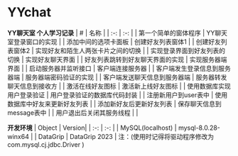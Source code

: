 # YYchat
**YY聊天室  个人学习记录**
| # | 名称 |
| :-: | :-: |
| 第一个简单的窗体程序 | YY聊天室登录窗口的实现 |
| 添加中间的选项卡面板 | 创建好友列表窗体1 |
| 创建好友列表窗体2 | 实现好友和陌生人两张卡片之间的切换 |
| 实现登录界面到好友列表的切换 | 实现好友聊天界面 |
| 好友列表跳转到好友聊天界面的实现 | 实现服务器端界面 |
| 启动服务器并监听接口 | 客户端连接服务器 |
| 客户端发生登录信息到服务器端 | 服务器端密码验证的实现 |
| 客户端发送聊天信息到服务器端 | 服务器转发聊天信息到接收方 |
| 激活在线好友图标 | 激活新上线好友图标 |
| 使用数据库实现用户登录验证 | 用户登录验证的数据库代码封装 |
| 注册新用户到user表中 | 使用数据库中好友来更新好友列表 |
| 添加新好友后更新好友列表 | 保存聊天信息到message表中 |
| 用户退出后关闭其服务线程 |   |

**开发环境**
| Object | Version|
| :-: | :-: |
| MySQL(localhost) | mysql-8.0.28-winx64 |
| DataGrip | DataGrip 2023 |
注：(使用时记得将驱动程序修改为 com.mysql.cj.jdbc.Driver )

